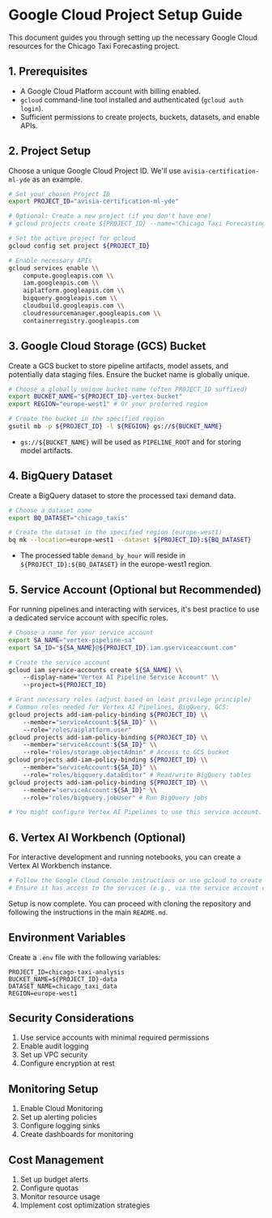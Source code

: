 # Google Cloud Project Setup Guide

This document guides you through setting up the necessary Google Cloud resources for the Chicago Taxi Forecasting project.

## 1. Prerequisites

*   A Google Cloud Platform account with billing enabled.
*   `gcloud` command-line tool installed and authenticated (`gcloud auth login`).
*   Sufficient permissions to create projects, buckets, datasets, and enable APIs.

## 2. Project Setup

Choose a unique Google Cloud Project ID. We'll use `avisia-certification-ml-yde` as an example.

```bash
# Set your chosen Project ID
export PROJECT_ID="avisia-certification-ml-yde"

# Optional: Create a new project (if you don't have one)
# gcloud projects create ${PROJECT_ID} --name="Chicago Taxi Forecasting Demo"

# Set the active project for gcloud
gcloud config set project ${PROJECT_ID}

# Enable necessary APIs
gcloud services enable \\
    compute.googleapis.com \\
    iam.googleapis.com \\
    aiplatform.googleapis.com \\
    bigquery.googleapis.com \\
    cloudbuild.googleapis.com \\
    cloudresourcemanager.googleapis.com \\
    containerregistry.googleapis.com
```

## 3. Google Cloud Storage (GCS) Bucket

Create a GCS bucket to store pipeline artifacts, model assets, and potentially data staging files. Ensure the bucket name is globally unique.

```bash
# Choose a globally unique bucket name (often PROJECT_ID suffixed)
export BUCKET_NAME="${PROJECT_ID}-vertex-bucket"
export REGION="europe-west1" # Or your preferred region

# Create the bucket in the specified region
gsutil mb -p ${PROJECT_ID} -l ${REGION} gs://${BUCKET_NAME}
```
*   `gs://${BUCKET_NAME}` will be used as `PIPELINE_ROOT` and for storing model artifacts.

## 4. BigQuery Dataset

Create a BigQuery dataset to store the processed taxi demand data.

```bash
# Choose a dataset name
export BQ_DATASET="chicago_taxis"

# Create the dataset in the specified region (europe-west1)
bq mk --location=europe-west1 --dataset ${PROJECT_ID}:${BQ_DATASET}
```
*   The processed table `demand_by_hour` will reside in `${PROJECT_ID}:${BQ_DATASET}` in the europe-west1 region.

## 5. Service Account (Optional but Recommended)

For running pipelines and interacting with services, it's best practice to use a dedicated service account with specific roles.

```bash
# Choose a name for your service account
export SA_NAME="vertex-pipeline-sa"
export SA_ID="${SA_NAME}@${PROJECT_ID}.iam.gserviceaccount.com"

# Create the service account
gcloud iam service-accounts create ${SA_NAME} \\
    --display-name="Vertex AI Pipeline Service Account" \\
    --project=${PROJECT_ID}

# Grant necessary roles (adjust based on least privilege principle)
# Common roles needed for Vertex AI Pipelines, BigQuery, GCS:
gcloud projects add-iam-policy-binding ${PROJECT_ID} \\
    --member="serviceAccount:${SA_ID}" \\
    --role="roles/aiplatform.user"
gcloud projects add-iam-policy-binding ${PROJECT_ID} \\
    --member="serviceAccount:${SA_ID}" \\
    --role="roles/storage.objectAdmin" # Access to GCS bucket
gcloud projects add-iam-policy-binding ${PROJECT_ID} \\
    --member="serviceAccount:${SA_ID}" \\
    --role="roles/bigquery.dataEditor" # Read/write BigQuery tables
gcloud projects add-iam-policy-binding ${PROJECT_ID} \\
    --member="serviceAccount:${SA_ID}" \\
    --role="roles/bigquery.jobUser" # Run BigQuery jobs

# You might configure Vertex AI Pipelines to use this service account.
```

## 6. Vertex AI Workbench (Optional)

For interactive development and running notebooks, you can create a Vertex AI Workbench instance.

```bash
# Follow the Google Cloud Console instructions or use gcloud to create a notebook instance.
# Ensure it has access to the services (e.g., via the service account created above or default compute SA).
```

Setup is now complete. You can proceed with cloning the repository and following the instructions in the main `README.md`.

## Environment Variables
Create a `.env` file with the following variables:
```
PROJECT_ID=chicago-taxi-analysis
BUCKET_NAME=${PROJECT_ID}-data
DATASET_NAME=chicago_taxi_data
REGION=europe-west1
```

## Security Considerations
1. Use service accounts with minimal required permissions
2. Enable audit logging
3. Set up VPC security
4. Configure encryption at rest

## Monitoring Setup
1. Enable Cloud Monitoring
2. Set up alerting policies
3. Configure logging sinks
4. Create dashboards for monitoring

## Cost Management
1. Set up budget alerts
2. Configure quotas
3. Monitor resource usage
4. Implement cost optimization strategies 